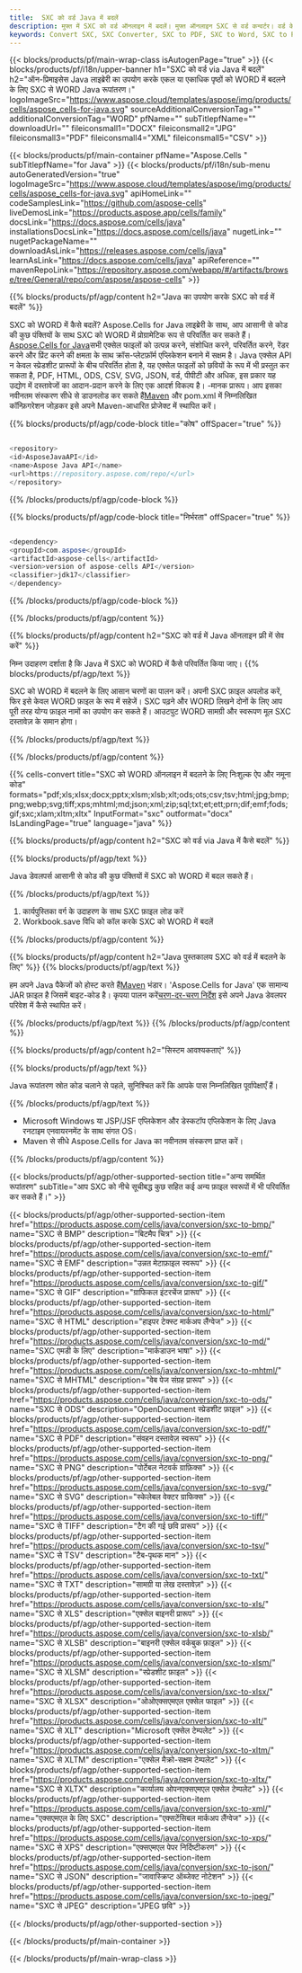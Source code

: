 ```yaml
---
title:  SXC को वर्ड Java में बदलें
description: मुफ्त में SXC को वर्ड ऑनलाइन में बदलें। मुफ्त ऑनलाइन SXC से वर्ड कन्वर्टर। वर्ड के लिए Java SXC। SXC से वर्ड via Java।
keywords: Convert SXC, SXC Converter, SXC to PDF, SXC to Word, SXC to PPT, SXC to Image
---
```

{{< blocks/products/pf/main-wrap-class isAutogenPage="true" >}}
{{< blocks/products/pf/i18n/upper-banner h1="SXC को वर्ड via Java में बदलें" h2="ऑन-प्रिमाइसेस Java लाइब्रेरी का उपयोग करके एकल या एकाधिक पृष्ठों को WORD में बदलने के लिए SXC से WORD Java रूपांतरण।" logoImageSrc="https://www.aspose.cloud/templates/aspose/img/products/cells/aspose_cells-for-java.svg" sourceAdditionalConversionTag="" additionalConversionTag="WORD" pfName="" subTitlepfName="" downloadUrl="" fileiconsmall1="DOCX" fileiconsmall2="JPG" fileiconsmall3="PDF" fileiconsmall4="XML" fileiconsmall5="CSV" >}}

{{< blocks/products/pf/main-container pfName="Aspose.Cells " subTitlepfName="for Java" >}}
{{< blocks/products/pf/i18n/sub-menu autoGeneratedVersion="true" logoImageSrc="https://www.aspose.cloud/templates/aspose/img/products/cells/aspose_cells-for-java.svg" apiHomeLink="" codeSamplesLink="https://github.com/aspose-cells" liveDemosLink="https://products.aspose.app/cells/family" docsLink="https://docs.aspose.com/cells/java" installationsDocsLink="https://docs.aspose.com/cells/java" nugetLink="" nugetPackageName="" downloadAsLink="https://releases.aspose.com/cells/java" learnAsLink="https://docs.aspose.com/cells/java" apiReference="" mavenRepoLink="https://repository.aspose.com/webapp/#/artifacts/browse/tree/General/repo/com/aspose/aspose-cells" >}}


{{% blocks/products/pf/agp/content h2="Java का उपयोग करके SXC को वर्ड में बदलें" %}}

 SXC को WORD में कैसे बदलें? Aspose.Cells for Java लाइब्रेरी के साथ, आप आसानी से कोड की कुछ पंक्तियों के साथ SXC को WORD में प्रोग्रामेटिक रूप से परिवर्तित कर सकते हैं।[Aspose.Cells for Java](https://products.aspose.com/cells/java)सभी एक्सेल फाइलों को उत्पन्न करने, संशोधित करने, परिवर्तित करने, रेंडर करने और प्रिंट करने की क्षमता के साथ क्रॉस-प्लेटफ़ॉर्म एप्लिकेशन बनाने में सक्षम है। Java एक्सेल API न केवल स्प्रेडशीट प्रारूपों के बीच परिवर्तित होता है, यह एक्सेल फाइलों को छवियों के रूप में भी प्रस्तुत कर सकता है, PDF, HTML, ODS, CSV, SVG, JSON, वर्ड, पीपीटी और अधिक, इस प्रकार यह उद्योग में दस्तावेजों का आदान-प्रदान करने के लिए एक आदर्श विकल्प है। -मानक प्रारूप। आप इसका नवीनतम संस्करण सीधे से डाउनलोड कर सकते हैं[Maven](https://repository.aspose.com/webapp/#/artifacts/browse/tree/General/repo/com/aspose/aspose-cells) और pom.xml में निम्नलिखित कॉन्फ़िगरेशन जोड़कर इसे अपने Maven-आधारित प्रोजेक्ट में स्थापित करें।

{{% blocks/products/pf/agp/code-block title="कोष" offSpacer="true" %}}

```cs

<repository>
<id>AsposeJavaAPI</id>
<name>Aspose Java API</name>
<url>https://repository.aspose.com/repo/</url>
</repository>

```

{{% /blocks/products/pf/agp/code-block %}}

{{% blocks/products/pf/agp/code-block title="निर्भरता" offSpacer="true" %}}

```cs

<dependency>
<groupId>com.aspose</groupId>
<artifactId>aspose-cells</artifactId>
<version>version of aspose-cells API</version>
<classifier>jdk17</classifier>
</dependency>

```

{{% /blocks/products/pf/agp/code-block %}}

{{% /blocks/products/pf/agp/content %}}

{{% blocks/products/pf/agp/content h2="SXC को वर्ड में Java ऑनलाइन फ्री में सेव करें" %}}

निम्न उदाहरण दर्शाता है कि Java में SXC को WORD में कैसे परिवर्तित किया जाए।
{{% blocks/products/pf/agp/text %}}

SXC को WORD में बदलने के लिए आसान चरणों का पालन करें। अपनी SXC फ़ाइल अपलोड करें, फिर इसे केवल WORD फ़ाइल के रूप में सहेजें। SXC पढ़ने और WORD लिखने दोनों के लिए आप पूरी तरह योग्य फ़ाइल नामों का उपयोग कर सकते हैं। आउटपुट WORD सामग्री और स्वरूपण मूल SXC दस्तावेज़ के समान होगा।

{{% /blocks/products/pf/agp/text %}}

{{% /blocks/products/pf/agp/content %}}

{{% cells-convert title="SXC को WORD ऑनलाइन में बदलने के लिए निःशुल्क ऐप और नमूना कोड" formats="pdf;xls;xlsx;docx;pptx;xlsm;xlsb;xlt;ods;ots;csv;tsv;html;jpg;bmp;png;webp;svg;tiff;xps;mhtml;md;json;xml;zip;sql;txt;et;ett;prn;dif;emf;fods;gif;sxc;xlam;xltm;xltx" InputFormat="sxc" outformat="docx" IsLandingPage="true" language="java" %}}

{{% blocks/products/pf/agp/content h2="SXC को वर्ड via Java में कैसे बदलें" %}}

{{% blocks/products/pf/agp/text %}}

 Java डेवलपर्स आसानी से कोड की कुछ पंक्तियों में SXC को WORD में बदल सकते हैं।

{{% /blocks/products/pf/agp/text %}}

1.  कार्यपुस्तिका वर्ग के उदाहरण के साथ SXC फ़ाइल लोड करें
1.  Workbook.save विधि को कॉल करके SXC को WORD में बदलें

{{% /blocks/products/pf/agp/content %}}

{{% blocks/products/pf/agp/content h2="Java पुस्तकालय SXC को वर्ड में बदलने के लिए" %}}
{{% blocks/products/pf/agp/text %}}

 हम अपने Java पैकेजों को होस्ट करते हैं[Maven](https://repository.aspose.com/webapp/#/artifacts/browse/tree/General/repo/com/aspose/aspose-cells) भंडार। 'Aspose.Cells for Java' एक सामान्य JAR फ़ाइल है जिसमें बाइट-कोड है। कृपया पालन करें[चरण-दर-चरण निर्देश](https://docs.aspose.com/cells/java/installation/) इसे अपने Java डेवलपर परिवेश में कैसे स्थापित करें।

{{% /blocks/products/pf/agp/text %}}
{{% /blocks/products/pf/agp/content %}}

{{% blocks/products/pf/agp/content h2="सिस्टम आवश्यकताएं" %}}

{{% blocks/products/pf/agp/text %}}

 Java रूपांतरण स्रोत कोड चलाने से पहले, सुनिश्चित करें कि आपके पास निम्नलिखित पूर्वापेक्षाएँ हैं।

{{% /blocks/products/pf/agp/text %}}

- Microsoft Windows या JSP/JSF एप्लिकेशन और डेस्कटॉप एप्लिकेशन के लिए Java रनटाइम एनवायरनमेंट के साथ संगत OS।
- Maven से सीधे Aspose.Cells for Java का नवीनतम संस्करण प्राप्त करें।

{{% /blocks/products/pf/agp/content %}}


{{< blocks/products/pf/agp/other-supported-section title="अन्य समर्थित रूपांतरण" subTitle="आप SXC को नीचे सूचीबद्ध कुछ सहित कई अन्य फ़ाइल स्वरूपों में भी परिवर्तित कर सकते हैं।" >}}

{{< blocks/products/pf/agp/other-supported-section-item href="https://products.aspose.com/cells/java/conversion/sxc-to-bmp/" name="SXC से BMP" description="बिटमैप चित्र" >}}
{{< blocks/products/pf/agp/other-supported-section-item href="https://products.aspose.com/cells/java/conversion/sxc-to-emf/" name="SXC से EMF" description="उन्नत मेटाफ़ाइल स्वरूप" >}}
{{< blocks/products/pf/agp/other-supported-section-item href="https://products.aspose.com/cells/java/conversion/sxc-to-gif/" name="SXC से GIF" description="ग्राफिकल इंटरचेंज प्रारूप" >}}
{{< blocks/products/pf/agp/other-supported-section-item href="https://products.aspose.com/cells/java/conversion/sxc-to-html/" name="SXC से HTML" description="हाइपर टेक्स्ट मार्कअप लैंग्वेज" >}}
{{< blocks/products/pf/agp/other-supported-section-item href="https://products.aspose.com/cells/java/conversion/sxc-to-md/" name="SXC एमडी के लिए" description="मार्कडाउन भाषा" >}}
{{< blocks/products/pf/agp/other-supported-section-item href="https://products.aspose.com/cells/java/conversion/sxc-to-mhtml/" name="SXC से MHTML" description="वेब पेज संग्रह प्रारूप" >}}
{{< blocks/products/pf/agp/other-supported-section-item href="https://products.aspose.com/cells/java/conversion/sxc-to-ods/" name="SXC से ODS" description="OpenDocument स्प्रेडशीट फ़ाइल" >}}
{{< blocks/products/pf/agp/other-supported-section-item href="https://products.aspose.com/cells/java/conversion/sxc-to-pdf/" name="SXC से PDF" description="संवहन दस्तावेज़ स्वरूप" >}}
{{< blocks/products/pf/agp/other-supported-section-item href="https://products.aspose.com/cells/java/conversion/sxc-to-png/" name="SXC से PNG" description="पोर्टेबल नेटवर्क ग्राफ़िक्स" >}}
{{< blocks/products/pf/agp/other-supported-section-item href="https://products.aspose.com/cells/java/conversion/sxc-to-svg/" name="SXC से SVG" description="स्केलेबल वेक्टर ग्राफिक्स" >}}
{{< blocks/products/pf/agp/other-supported-section-item href="https://products.aspose.com/cells/java/conversion/sxc-to-tiff/" name="SXC से TIFF" description="टैग की गई छवि प्रारूप" >}}
{{< blocks/products/pf/agp/other-supported-section-item href="https://products.aspose.com/cells/java/conversion/sxc-to-tsv/" name="SXC से TSV" description="टैब-पृथक मान" >}}
{{< blocks/products/pf/agp/other-supported-section-item href="https://products.aspose.com/cells/java/conversion/sxc-to-txt/" name="SXC से TXT" description="सामग्री या लेख दस्तावेज़" >}}
{{< blocks/products/pf/agp/other-supported-section-item href="https://products.aspose.com/cells/java/conversion/sxc-to-xls/" name="SXC से XLS" description="एक्सेल बाइनरी प्रारूप" >}}
{{< blocks/products/pf/agp/other-supported-section-item href="https://products.aspose.com/cells/java/conversion/sxc-to-xlsb/" name="SXC से XLSB" description="बाइनरी एक्सेल वर्कबुक फ़ाइल" >}}
{{< blocks/products/pf/agp/other-supported-section-item href="https://products.aspose.com/cells/java/conversion/sxc-to-xlsm/" name="SXC से XLSM" description="स्प्रेडशीट फ़ाइल" >}}
{{< blocks/products/pf/agp/other-supported-section-item href="https://products.aspose.com/cells/java/conversion/sxc-to-xlsx/" name="SXC से XLSX" description="ओओएक्सएमएल एक्सेल फाइल" >}}
{{< blocks/products/pf/agp/other-supported-section-item href="https://products.aspose.com/cells/java/conversion/sxc-to-xlt/" name="SXC से XLT" description="Microsoft एक्सेल टेम्पलेट" >}}
{{< blocks/products/pf/agp/other-supported-section-item href="https://products.aspose.com/cells/java/conversion/sxc-to-xltm/" name="SXC से XLTM" description="एक्सेल मैक्रो-सक्षम टेम्पलेट" >}}
{{< blocks/products/pf/agp/other-supported-section-item href="https://products.aspose.com/cells/java/conversion/sxc-to-xltx/" name="SXC से XLTX" description="कार्यालय ओपनएक्सएमएल एक्सेल टेम्पलेट" >}}
{{< blocks/products/pf/agp/other-supported-section-item href="https://products.aspose.com/cells/java/conversion/sxc-to-xml/" name="एक्सएमएल के लिए SXC" description="एक्सटेंसिबल मार्कअप लैंग्वेज" >}}
{{< blocks/products/pf/agp/other-supported-section-item href="https://products.aspose.com/cells/java/conversion/sxc-to-xps/" name="SXC से XPS" description="एक्सएमएल पेपर निर्दिष्टीकरण" >}}
{{< blocks/products/pf/agp/other-supported-section-item href="https://products.aspose.com/cells/java/conversion/sxc-to-json/" name="SXC से JSON" description="जावास्क्रिप्ट ऑब्जेक्ट नोटेशन" >}}
{{< blocks/products/pf/agp/other-supported-section-item href="https://products.aspose.com/cells/java/conversion/sxc-to-jpeg/" name="SXC से JPEG" description="JPEG छवि" >}}

{{< /blocks/products/pf/agp/other-supported-section >}}

{{< /blocks/products/pf/main-container >}}
    
{{< /blocks/products/pf/main-wrap-class >}}
